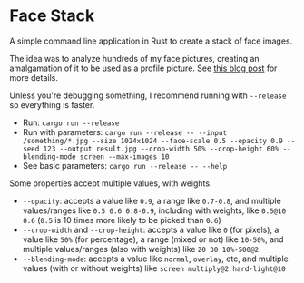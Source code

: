 # Face Stack

A simple command line application in Rust to create a stack of face images.

The idea was to analyze hundreds of my face pictures, creating an amalgamation of it to be used as a profile picture. See [this blog post](https://zehfernando.com/2025/stack-those-faces-with-face-stack/) for more details.

Unless you're debugging something, I recommend running with `--release` so everything is faster.

* Run: `cargo run --release`
* Run with parameters: `cargo run --release -- --input /something/*.jpg --size 1024x1024 --face-scale 0.5 --opacity 0.9 --seed 123 --output result.jpg --crop-width 50% --crop-height 60% --blending-mode screen --max-images 10`
* See basic parameters: `cargo run --release -- --help`

Some properties accept multiple values, with weights.

* `--opacity`: accepts a value like `0.9`, a range like `0.7-0.8`, and multiple values/ranges like `0.5 0.6 0.8-0.9`, including with weights, like `0.5@10 0.6` (`0.5` is 10 times more likely to be picked than `0.6`)
* `--crop-width` and `--crop-height`: accepts a value like `0` (for pixels), a value like `50%` (for percentage), a range (mixed or not) like `10-50%`, and multiple values/ranges (also with weights) like `20 30 10%-500@2`
* `--blending-mode`: accepts a value like `normal`, `overlay`, etc, and multiple values (with or without weights) like `screen multiply@2 hard-light@10`
